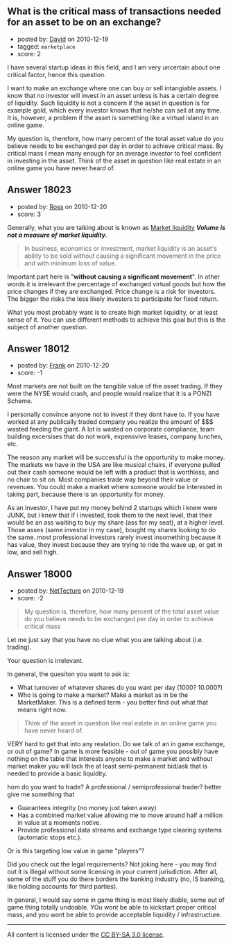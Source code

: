 ## What is the critical mass of transactions needed for an asset to be on an exchange?

- posted by: [David](https://stackexchange.com/users/-1/2684-david) on 2010-12-19
- tagged: `marketplace`
- score: 2

I have several startup ideas in this field, and I am very uncertain about one critical factor, hence this question.

I want to make an exchange where one can buy or sell intangiable assets. I know that no investor will invest in an asset unless is has a certain degree of liquidity. Such liquidity is not a concern if the asset in question is for example gold, which every investor knows that he/she can sell at any time. It is, however, a problem if the asset is something like a virtual island in an online game.

My question is, therefore, how many percent of the total asset value do you believe needs to be exchanged per day in order to achieve critical mass. By critical mass I mean many enough for an average investor to feel confident in investing in the asset. Think of the asset in question like real estate in an online game you have never heard of. 


## Answer 18023

- posted by: [Ross](https://stackexchange.com/users/-1/1390-ross) on 2010-12-20
- score: 3

<p>Generally, what you are talking about is known as <a href="http://en.wikipedia.org/wiki/Market_liquidity" rel="nofollow">Market liquidity</a>
<strong><em>Volume is not a measure of market liquidity</em></strong>.</p>

<blockquote>
  <p>In business, economics or investment, market liquidity is an asset's ability to be sold without causing a significant movement in the price and with minimum loss of value.</p>
</blockquote>

<p>Important part here is "<strong>without causing a significant movement</strong>". In other words it is irrelevant the percentage of exchanged virtual goods but how the price changes if they are exchanged. Price change is a risk for investors. The bigger the risks the less likely investors to participate for fixed return. </p>

<p>What you most probably want is to create high market liquidity, or at least sense of it. You can use different methods to achieve this goal but this is the subject of another question.</p>



## Answer 18012

- posted by: [Frank](https://stackexchange.com/users/-1/4858-frank) on 2010-12-20
- score: -1

Most markets are not built on the tangible value of the asset trading.  If they were the NYSE would crash, and people would realize that it is a PONZI Scheme.  

I personally convince anyone not to invest if they dont have to.  If you have worked at any publically traded company you realize the amount of $$$ wasted feeding the giant.  A lot is wasted on corporate compliance, team building excersises that do not work, expensvive leases, company lunches, etc.

The reason any market will be successful is the opportunity to make money.  The markets we have in the USA are like musical chairs, if everyone pulled out their cash someone would be left with a product that is worthless, and no chair to sit on.  Most companies trade way beyond their value or revenues.  You could make a market where someone would be interested in taking part, because there is an opportunity for money.

As an investor, I have put my money behind 2 startups which i knew were JUNK, but i knew that if i invested, took them to the next level, that their would be an ass waiting to buy my share (ass for my seat), at a higher level.  Those asses (same investor in my case), bought my shares looking to do the same.  most professional investors rarely invest insomething because it has value, they invest because they are trying to ride the wave up, or get in low, and sell high.   





## Answer 18000

- posted by: [NetTecture](https://stackexchange.com/users/-1/3350-nettecture) on 2010-12-19
- score: -2

> My question is, therefore, how many
> percent of the total asset value do
> you believe needs to be exchanged per
> day in order to achieve critical mass

Let me just say that you have no clue what you are talking about (i.e. trading).

Your question is irrelevant.

In general, the quesiton you want to ask is:

* What turnover of whatever shares do you want per day (1000? 10.000?)
* Who is going to make a market? Make a market as in be the MarketMaker. This is a defined term - you better find out what that means right now.

> Think of the asset in question like
> real estate in an online game you have
> never heard of.

VERY hard to get that into any realation. Do we talk of an in game exchange, or out of game? In game is more feasible - out of game you possibly have nothing on the table that interests anyone to make a market and without market maker you will lack the at least semi-permanent bid/ask that is needed to provide a basic liquidity.

hom do you want to trade? A professional / semiprofessional trader? better give me something that
* Guarantees integrity (no money just taken away)
* Has a combined market value allowing me to move around half a million in value at a moments notive.
* Provide professional data streams and exchange type clearing systems (automatic stops etc.).

Or is this targeting low value in game "players"?

Did you check out the legal requirements? Not joking here - you may find out it is illegal without some licensing in your current jurisdiction. After all, some of the stuff you do there borders the banking industry (no, IS banking, like holding accounts for third parties).

In general, I would say some in game thing is most likely diable, some out of game thing totally undoable. YOu wont be able to kickstart proper critical mass, and you wont be able to provide acceptable liquidity / infrastructure.





---

All content is licensed under the [CC BY-SA 3.0 license](https://creativecommons.org/licenses/by-sa/3.0/).
